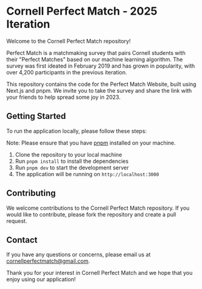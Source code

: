 # Cornell Perfect Match - 2025 Iteration

Welcome to the Cornell Perfect Match repository!

Perfect Match is a matchmaking survey that pairs Cornell students with their "Perfect Matches" based on our machine
learning algorithm. The survey was first ideated in February 2019 and has grown in popularity, with over 4,200
participants in the previous iteration.

This repository contains the code for the Perfect Match Website, built using Next.js and pnpm. We invite you to take the
survey and share the link with your friends to help spread some joy in 2023.

## Getting Started

To run the application locally, please follow these steps:

Note: Please ensure that you have [pnpm](https://pnpm.io/) installed on your machine.

1. Clone the repository to your local machine
2. Run `pnpm install` to install the dependencies
3. Run `pnpm dev` to start the development server
4. The application will be running on `http://localhost:3000`

## Contributing

We welcome contributions to the Cornell Perfect Match repository. If you would like to contribute, please fork the
repository and create a pull request.

## Contact

If you have any questions or concerns, please email us at
[cornellperfectmatch@gmail.com](mailto:cornellperfectmatch@gmail.com).

Thank you for your interest in Cornell Perfect Match and we hope that you enjoy using our application!
